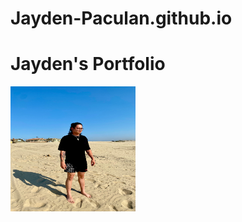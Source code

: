 # Jayden-Paculan.github.io
<html>
    <h1>Jayden's Portfolio</h1>
    <img src="IMG_8267.jpeg" alt="Me" width="200" height="200">
</html>
